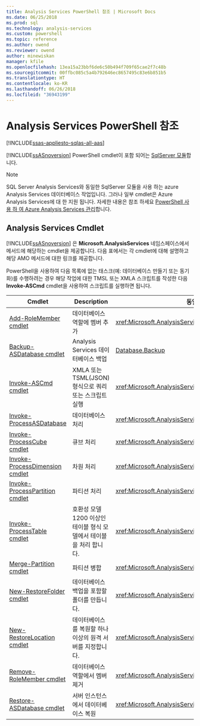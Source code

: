 ```yaml
---
title: Analysis Services PowerShell 참조 | Microsoft Docs
ms.date: 06/25/2018
ms.prod: sql
ms.technology: analysis-services
ms.custom: powershell
ms.topic: reference
ms.author: owend
ms.reviewer: owend
author: minewiskan
manager: kfile
ms.openlocfilehash: 13ea15a23bbf6de6c50b494f709f65cae2f7c48b
ms.sourcegitcommit: 00ffbc085c5a4b792646ec8657495c83e6b851b5
ms.translationtype: HT
ms.contentlocale: ko-KR
ms.lasthandoff: 06/26/2018
ms.locfileid: "36943199"
---
```

# <a name="analysis-services-powershell-reference"></a>Analysis Services PowerShell 참조
[!INCLUDE[ssas-appliesto-sqlas-all-aas](../../includes/ssas-appliesto-sqlas-all-aas.md)]

  [!INCLUDE[ssASnoversion](../../includes/ssasnoversion-md.md)] PowerShell cmdlet이 포함 되어는 [SqlServer 모듈](https://www.powershellgallery.com/packages/SqlServer/21.0.17099)합니다. 
  
>[!NOTE] 
> SQL Server Analysis Services와 동일한 SqlServer 모듈을 사용 하는 azure Analysis Services 데이터베이스 작업입니다. 그러나 일부 cmdlet은 Azure Analysis Services에 대 한 지원 됩니다. 자세한 내용은 참조 하세요 [PowerShell 사용 하 여 Azure Analysis Services 관리](https://docs.microsoft.com/azure/analysis-services/analysis-services-powershell)합니다.
  
##  <a name="bkmk_cmdlets"></a> Analysis Services Cmdlet  
 [!INCLUDE[ssASnoversion](../../includes/ssasnoversion-md.md)] 은 **Microsoft.AnalysisServices** 네임스페이스에서 메서드에 해당하는 cmdlet을 제공합니다. 다음 표에서는 각 cmdlet에 대해 설명하고 해당 AMO 메서드에 대한 링크를 제공합니다.  
  
 PowerShell을 사용하여 다음 목록에 없는 태스크(예: 데이터베이스 만들기 또는 동기화)를 수행하려는 경우 해당 작업에 대한 TMSL 또는 XMLA 스크립트를 작성한 다음 **Invoke-ASCmd** cmdlet을 사용하여 스크립트를 실행하면 됩니다.  
  
|Cmdlet|Description|동일한 AMO 메서드|  
|------------|-----------------|----------------------------|  
|[Add-RoleMember cmdlet](https://docs.microsoft.com/powershell/module/sqlserver/Add-RoleMember)|데이터베이스 역할에 멤버 추가|<xref:Microsoft.AnalysisServices.RoleMemberCollection.Add%2A>|  
|[Backup-ASDatabase cmdlet](https://docs.microsoft.com/powershell/module/sqlserver/backup-asdatabase)|Analysis Services 데이터베이스 백업|[Database.Backup](https://msdn.microsoft.com/library/microsoft.analysisservices.database.backup.aspx)|  
|[Invoke-ASCmd cmdlet](https://docs.microsoft.com/powershell/module/sqlserver/invoke-ascmd)|XMLA 또는 TSML(JSON) 형식으로 쿼리 또는 스크립트 실행|<xref:Microsoft.AnalysisServices.Core.Server.Execute%2A>|  
|[Invoke-ProcessASDatabase](https://docs.microsoft.com/powershell/module/sqlserver/invoke-processasdatabase)|데이터베이스 처리|<xref:Microsoft.AnalysisServices.IProcessable.Process%2A>|  
|[Invoke-ProcessCube cmdlet](https://docs.microsoft.com/powershell/module/sqlserver/invoke-processcube)|큐브 처리|<xref:Microsoft.AnalysisServices.IProcessable.Process%2A>|  
|[Invoke-ProcessDimension cmdlet](https://docs.microsoft.com/powershell/module/sqlserver/invoke-processdimension)|차원 처리|<xref:Microsoft.AnalysisServices.IProcessable.Process%2A>|  
|[Invoke-ProcessPartition cmdlet](https://docs.microsoft.com/powershell/module/sqlserver/invoke-processpartition)|파티션 처리|<xref:Microsoft.AnalysisServices.IProcessable.Process%2A>|  
|[Invoke-ProcessTable cmdlet](https://docs.microsoft.com/powershell/module/sqlserver/invoke-processtable)|호환성 모델 1200 이상인 테이블 형식 모델에서 테이블을 처리 합니다.|<xref:Microsoft.AnalysisServices.IProcessable.Process%2A>|  
|[Merge-Partition cmdlet](https://docs.microsoft.com/powershell/module/sqlserver/merge-partition)|파티션 병합|<xref:Microsoft.AnalysisServices.Partition.Merge%2A>|  
|[New-RestoreFolder cmdlet](https://docs.microsoft.com/powershell/module/sqlserver/new-restorefolder)|데이터베이스 백업을 포함할 폴더를 만듭니다.|<xref:Microsoft.AnalysisServices.RestoreFolder>|  
|[New-RestoreLocation cmdlet](https://docs.microsoft.com/powershell/module/sqlserver/new-restorelocation)|데이터베이스를 복원할 하나 이상의 원격 서버를 지정합니다.|<xref:Microsoft.AnalysisServices.RestoreLocation>|  
|[Remove-RoleMember cmdlet](https://docs.microsoft.com/powershell/module/sqlserver/remove-rolemember)|데이터베이스 역할에서 멤버 제거|<xref:Microsoft.AnalysisServices.RoleMemberCollection.Remove%2A>|  
|[Restore-ASDatabase cmdlet](https://docs.microsoft.com/powershell/module/sqlserver/restore-asdatabase)|서버 인스턴스에서 데이터베이스 복원|<xref:Microsoft.AnalysisServices.Core.Server.Restore%2A>|  
  

  
  
